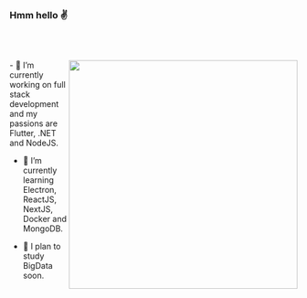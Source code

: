 ### Hmm hello ✌
##

<br>
<br>
<img align="right" width="400" style src="https://raw.githubusercontent.com/laynH/Anime-Girls-Holding-Programming-Books/master/C%2B%2B/Sakura_Nene_CPP.jpg">
<div align="left" width="20">
- 🔭 I’m currently working on full stack development
<br>and my passions are Flutter, .NET and NodeJS.

- 🌱 I’m currently learning Electron, ReactJS,
<br>NextJS, Docker and MongoDB.

- 🤖 I plan to study BigData soon.
  
  </div>


